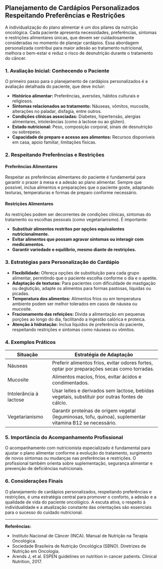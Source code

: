## Planejamento de Cardápios Personalizados Respeitando Preferências e Restrições

A individualização do plano alimentar é um dos pilares da nutrição oncológica. Cada paciente apresenta necessidades, preferências, sintomas e restrições alimentares únicas, que devem ser cuidadosamente consideradas no momento de planejar cardápios. Essa abordagem personalizada contribui para maior adesão ao tratamento nutricional, melhora o bem-estar e reduz o risco de desnutrição durante o tratamento do câncer.

### 1. Avaliação Inicial: Conhecendo o Paciente

O primeiro passo para o planejamento de cardápios personalizados é a avaliação detalhada do paciente, que deve incluir:

- **Histórico alimentar:** Preferências, aversões, hábitos culturais e religiosos.
- **Sintomas relacionados ao tratamento:** Náuseas, vômitos, mucosite, alterações no paladar, disfagia, entre outros.
- **Condições clínicas associadas:** Diabetes, hipertensão, alergias alimentares, intolerâncias (como à lactose ou ao glúten).
- **Estado nutricional:** Peso, composição corporal, sinais de desnutrição ou sobrepeso.
- **Capacidade de preparo e acesso aos alimentos:** Recursos disponíveis em casa, apoio familiar, limitações físicas.

### 2. Respeitando Preferências e Restrições

#### Preferências Alimentares

Respeitar as preferências alimentares do paciente é fundamental para garantir o prazer à mesa e a adesão ao plano alimentar. Sempre que possível, inclua alimentos e preparações que o paciente goste, adaptando texturas, temperaturas e formas de preparo conforme necessário.

#### Restrições Alimentares

As restrições podem ser decorrentes de condições clínicas, sintomas do tratamento ou escolhas pessoais (como vegetarianismo). É importante:

- **Substituir alimentos restritos por opções equivalentes nutricionalmente.**
- **Evitar alimentos que possam agravar sintomas ou interagir com medicamentos.**
- **Garantir variedade e equilíbrio, mesmo diante de restrições.**

### 3. Estratégias para Personalização do Cardápio

- **Flexibilidade:** Ofereça opções de substituição para cada grupo alimentar, permitindo que o paciente escolha conforme o dia e o apetite.
- **Adaptação de texturas:** Para pacientes com dificuldade de mastigação ou deglutição, adapte os alimentos para formas pastosas, líquidas ou picadas.
- **Temperatura dos alimentos:** Alimentos frios ou em temperatura ambiente podem ser melhor tolerados em casos de náusea ou mucosite.
- **Fracionamento das refeições:** Divida a alimentação em pequenas porções ao longo do dia, facilitando a ingestão calórica e proteica.
- **Atenção à hidratação:** Inclua líquidos de preferência do paciente, respeitando restrições e sintomas como náuseas ou vômitos.

### 4. Exemplos Práticos

| Situação | Estratégia de Adaptação |
|----------|------------------------|
| Náuseas  | Preferir alimentos frios, evitar odores fortes, optar por preparações secas como torradas. |
| Mucosite | Alimentos macios, frios, evitar ácidos e condimentados. |
| Intolerância à lactose | Usar leites e derivados sem lactose, bebidas vegetais, substituir por outras fontes de cálcio. |
| Vegetarianismo | Garantir proteínas de origem vegetal (leguminosas, tofu, quinoa), suplementar vitamina B12 se necessário. |

### 5. Importância do Acompanhamento Profissional

O acompanhamento com nutricionista especializado é fundamental para ajustar o plano alimentar conforme a evolução do tratamento, surgimento de novos sintomas ou mudanças nas preferências e restrições. O profissional também orienta sobre suplementação, segurança alimentar e prevenção de deficiências nutricionais.

### 6. Considerações Finais

O planejamento de cardápios personalizados, respeitando preferências e restrições, é uma estratégia central para promover o conforto, a adesão e a qualidade de vida do paciente oncológico. A escuta ativa, o respeito à individualidade e a atualização constante das orientações são essenciais para o sucesso do cuidado nutricional.

---

**Referências:**

- Instituto Nacional de Câncer (INCA). Manual de Nutrição na Terapia Oncológica.  
- Sociedade Brasileira de Nutrição Oncológica (SBNO). Diretrizes de Nutrição em Oncologia.  
- Arends J, et al. ESPEN guidelines on nutrition in cancer patients. Clinical Nutrition, 2017.